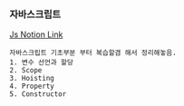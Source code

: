 ### 자바스크립트

[Js Notion Link](https://www.notion.so/Javascript-b783c214a3ad468a9e57b2d94ff4520b)

```
자바스크립트 기초부분 부터 복습할겸 해서 정리해놓음.     
1. 변수 선언과 할당   
2. Scope   
3. Hoisting   
4. Property   
5. Constructor   
```
